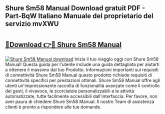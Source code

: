 ## Shure Sm58 Manual Download gratuit PDF - Part-BqW Italiano Manuale del proprietario del servizio mvXWU

# <h2><a href="http://dfgwqq.blite.top/?on=Shure+Sm58+Manual">🔗Download 👉🔴 Shure Sm58 Manual</a></h2>

[![Shure Sm58 Manual download](https://i.imgur.com/lujVjoI.png)](http://dfgwqq.blite.top/?on=Shure+Sm58+Manual)
Inizia il tuo viaggio oggi con Shure Sm58 Manual! Questa guida per l'utente include una guida dettagliata per aiutarti a ottenere il massimo dal tuo Prodotto. Informazioni importanti sui requisiti di connettività Shure Sm58 Manual questo prodotto richiede requisiti di connettività specifici per prestazioni ottimali. Shure Sm58 Manual offre agli utenti un'impressionante raccolta di funzionalità avanzate come il controllo dei gesti, il vivavoce, le scorciatoie personalizzabili e le attività automatizzate, tutte facilmente accessibili dall'interfaccia. Per favore, non aver paura di chiedere Shure Sm58 Manual. Il nostro Team di assistenza clienti è pronto a rispondere alle tue domande.
